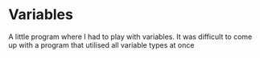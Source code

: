 # Variables
 
A little program where I had to play with variables. It was difficult to come up with a program that utilised all variable types at once